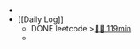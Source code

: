 -
- [[Daily Log]]
	- DONE leetcode >[🍅🍅 119min](#agenda-pomo://?t=f-1687011166605-2400%2Cf-1687065528912-2400%2Cp-1687069008272-2340)
	-
